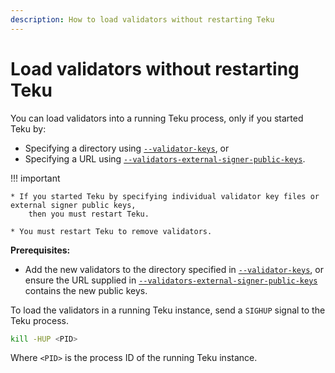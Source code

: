 ```yaml
---
description: How to load validators without restarting Teku
---
```


# Load validators without restarting Teku

You can load validators into a running Teku process, only if you started Teku by:

-   Specifying a directory using [`--validator-keys`](../Reference/CLI/CLI-Syntax.md#validator-keys), or
-   Specifying a URL using [`--validators-external-signer-public-keys`](../Reference/CLI/CLI-Syntax.md#validators-external-signer-public-keys).

!!! important

    * If you started Teku by specifying individual validator key files or external signer public keys,
        then you must restart Teku.

    * You must restart Teku to remove validators.

**Prerequisites:**

-   Add the new validators to the directory specified in [`--validator-keys`](../Reference/CLI/CLI-Syntax.md#validator-keys),
    or ensure the URL supplied in [`--validators-external-signer-public-keys`](../Reference/CLI/CLI-Syntax.md#validators-external-signer-public-keys)
    contains the new public keys.

To load the validators in a running Teku instance, send a `SIGHUP` signal to the Teku process.

```bash
kill -HUP <PID>
```

Where `<PID>` is the process ID of the running Teku instance.
